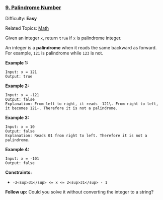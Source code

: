 ### [9\. Palindrome Number](https://leetcode.com/problems/palindrome-number/)

Difficulty: **Easy**  

Related Topics: [Math](https://leetcode.com/tag/math/)


Given an integer `x`, return `true` if `x` is palindrome integer.

An integer is a **palindrome** when it reads the same backward as forward. For example, `121` is palindrome while `123` is not.

**Example 1:**

```
Input: x = 121
Output: true
```

**Example 2:**

```
Input: x = -121
Output: false
Explanation: From left to right, it reads -121\. From right to left, it becomes 121-. Therefore it is not a palindrome.
```

**Example 3:**

```
Input: x = 10
Output: false
Explanation: Reads 01 from right to left. Therefore it is not a palindrome.
```

**Example 4:**

```
Input: x = -101
Output: false
```

**Constraints:**

*   `-2<sup>31</sup> <= x <= 2<sup>31</sup> - 1`

**Follow up:** Could you solve it without converting the integer to a string?  
